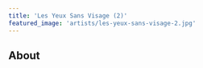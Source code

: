 ```yaml
---
title: 'Les Yeux Sans Visage (2)'
featured_image: 'artists/les-yeux-sans-visage-2.jpg'
---
```


## About


